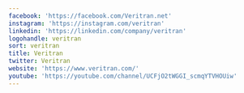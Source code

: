 ```yaml
---
facebook: 'https://facebook.com/Veritran.net'
instagram: 'https://instagram.com/veritran'
linkedin: 'https://linkedin.com/company/veritran'
logohandle: veritran
sort: veritran
title: Veritran
twitter: Veritran
website: 'https://www.veritran.com/'
youtube: 'https://youtube.com/channel/UCFjO2tWGGI_scmqYTVHOUiw'
---
```

